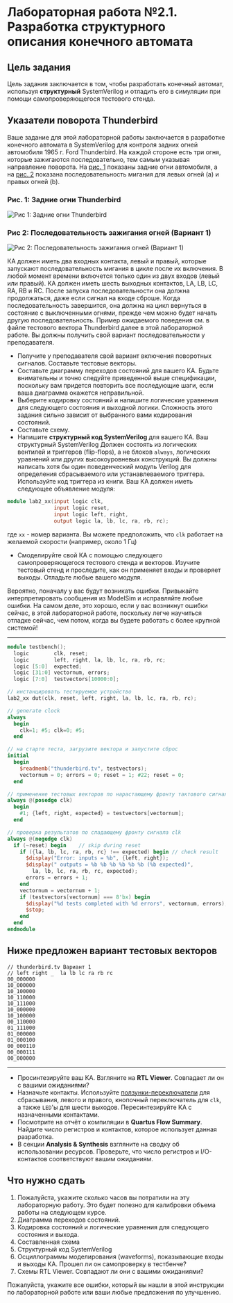 # Лабораторная работа №2.1. Разработка структурного описания конечного автомата

## Цель задания

Цель задания заключается в том, чтобы разработать конечный автомат, используя **структурный** SystemVerilog и отладить его в симуляции при помощи самопроверяющегося тестового стенда.

## Указатели поворота Thunderbird

Ваше задание для этой лабораторной работы заключается в разработке конечного автомата в SystemVerilog для контроля задних огней автомобиля 1965 г. Ford Thunderbird. На каждой стороне есть три огня, которые зажигаются последовательно, тем самым указывая направление поворота. На [рис. 1](#рис-1-задние-огни-thunderbird) показаны задние огни автомобиля, а на [рис. 2](#рис-2-последовательность-зажигания-огней) показана последовательность мигания для левых огней (a) и правых огней (b).


### **Рис. 1: Задние огни Thunderbird**
![Рис 1: Задние огни Thunderbird](pics/thunderbird_taillights.jpg)  


### **Рис 2: Последовательность зажигания огней (Вариант 1)**
![Рис 2: Последовательность зажигания огней (Вариант 1)](pics/flashing_sequence.png)  

КА должен иметь два входных контакта, левый и правый, которые запускают последовательность мигания в цикле после их включения. В любой момент времени включется только один из двух входов (левый или правый). КА должен иметь шесть выходных контактов, LA, LB, LC, RA, RB и RC. После запуска последовательности она должна продолжаться, даже если сигнал на входе сброше. Когда последовательность завершится, она должна на цикл вернуться в состояние с выключенными огнями, прежде чем можно будет начать другую последовательность. Пример ожидаемого поведения см. в файле тестового вектора Thunderbird далее в этой лабораторной работе. Вы должны получить свой вариант последовательности у преподавателя.

- Получите у преподавателя свой вариант включения поворотных сигналов. Составьте тестовые векторы.
- Составьте диаграмму переходов состояний для вашего КА. Будьте внимательны и точно следуйте приведенной выше спецификации, поскольку вам придется повторить все последующие шаги, если ваша диаграмма окажется неправильной. 
- Выберите кодировку состояний и напишите логические уравнения для следующего состояния и выходной логики. Сложность этого задания сильно зависит от выбранного вами кодирования состояний. 
- Составьте схему.
- Напишите **структурный код SystemVerilog** для вашего КА. Ваш структурный SystemVerilog Должен состоять из логических вентилей и триггеров (flip-flops), а не блоков `always`, логических уравнений или других высокоуровневых конструкций. Вы должны написать хотя бы один поведенческий модуль Verilog для определения сбрасываемого или устанавлеваемого триггера. Используйте код триггера из книги. Ваш КА должен иметь следующее объявление модуля:

```verilog
module lab2_xx(input logic clk,
               input logic reset,
               input logic left, right,
               output logic la, lb, lc, ra, rb, rc);
```

где `xx` - номер варианта. Вы можете предположить, что `clk` работает на желаемой скорости (например, около 1 Гц)

- Смоделируйте свой КА с помощью следующего самопроверяющегося тестового стенда и векторов. Изучите тестовый стенд и проследите, как он применяет входы и проверяет выходы. Отладьте любые вашего модуля. 

Вероятно, поначалу у вас будут возникать ошибки. Привыкайте интерпретировать сообщения из ModelSim и исправляйте любые ошибки. На самом деле, это хорошо, если у вас возникнут ошибки сейчас, в этой лабораторной работе, поскольку легче научиться отладке сейчас, чем потом, когда вы будете работать с более крупной системой!

---

```verilog
module testbench(); 
  logic        clk, reset;
  logic        left, right, la, lb, lc, ra, rb, rc;
  logic [5:0]  expected;
  logic [31:0] vectornum, errors;
  logic [7:0]  testvectors[10000:0];

// инстанцировать тестируемое устройство 
lab2_xx dut(clk, reset, left, right, la, lb, lc, ra, rb, rc); 

// generate clock 
always 
  begin
    clk=1; #5; clk=0; #5; 
  end 

// на старте теста, загрузите вектора и запустите сброс
initial 
  begin
    $readmemb("thunderbird.tv", testvectors); 
    vectornum = 0; errors = 0; reset = 1; #22; reset = 0; 
  end 

// применение тестовых векторов по нарастающему фронту тактового сигнала
always @(posedge clk) 
  begin
    #1; {left, right, expected} = testvectors[vectornum]; 
  end 

// проверка результатов по спадающему фронту сигнала clk
always @(negedge clk) 
  if (~reset) begin    // skip during reset
    if ({la, lb, lc, ra, rb, rc} !== expected) begin // check result 
      $display("Error: inputs = %b", {left, right});
      $display(" outputs = %b %b %b %b %b %b (%b expected)", 
        la, lb, lc, ra, rb, rc, expected); 
      errors = errors + 1; 
    end
    vectornum = vectornum + 1;
    if (testvectors[vectornum] === 8'bx) begin 
      $display("%d tests completed with %d errors", vectornum, errors); 
      $stop; 
    end 
  end 
endmodule 
```

Ниже предложен вариант тестовых векторов
---

```
// thunderbird.tv Вариант 1
// left right _  la lb lc ra rb rc
00_000000
10_000000
10_100000
10_110000
10_111000
10_000000
10_100000
00_110000
01_111000
01_000000
01_000100
00_000110
00_000111
00_000000
```

---

- Просинтезируйте ваш КА. Взгляните на **RTL Viewer**. Совпадает ли он с вашими ожиданиями?
- Назначьте контакты. Используйте [ползунки-переключатели](#примечание) для сбрасывания, левого и правого, кнопочный переключатель для `clk`, а также `LED`'ы для шести выходов. Пересинтезируйте КА с назначенными контактами.
- Посмотрите на отчёт о компиляции в **Quartus Flow Summary**. Найдите число регистров и контактов, которое использует данная разработка. 
- В секции **Analysis & Synthesis** взгляните на сводку об использовании ресурсов. Проверьте, что число регистров и I/O-контактов соответствуют вашим ожиданиям.

## Что нужно сдать

1. Пожалуйста, укажите сколько часов вы потратили на эту лабораторную работу. Это будет полезно для калибровки объема работы на следующем курсе.
2. Диаграмма переходов состояний.
3. Кодировка состояний и логические уравнения для следующего состояния и выхода.
4. Составленная схема
5. Структурный код SystemVerilog
6. Осциллограммы моделирования (waveforms), показывающие входы и выходы КА.  Прошел ли он самопроверку в тестбенче?
7. Схемы RTL Viewer. Совпадают ли они с вашими ожиданиями?

Пожалуйста, укажите все ошибки, который вы нашли в этой инструкции по лабораторной работе или ваши любые предложения по улучшению.


